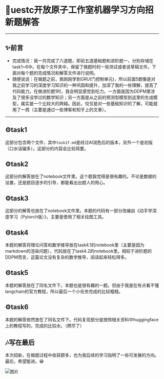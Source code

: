 # 🫧uestc开放原子工作室机器学习方向招新题解答

***

## ✨前言
+ 完成情况：我一共完成了六道题，即前五道基础题和进阶题一，分别存储在task1~6中。在每个文件夹中，保留了做题时的一些测试或者说草稿文件。下面对每个题的完成情况和解答文件进行说明。
+ 随便说说：在做题之前，我刚刚学到GRU(门控制单元)，所以前面5题像是对我之前学习的深度学习知识的一种巩固和提升，加深了我的一些理解，提高了代码能力。在做进阶题1时，我会明显感觉到吃力。一方面是因为DDPM里涉及了很多没学过的数学知识；另一方面是从之前的预测型模型到这里的生成模型，属实是一个比较大的跨越。因此，仅仅是对一些基础知识的了解，可能就用了一周（主要是通过一些博客和知乎上的文章）。

***

## ⚙️task1
这部分包含两个文件，其中``task1f.md``是经过AI润色后的版本，另外一个是初版（口水话偏多）。这部分的内容会比较简要。

## ⚙️task2
这部分的解答放在了notebook文件里。这个题我觉得是很有趣的。不论是数据的设置，还是题目逐步的引导，都能看出出题人的用心。

## ⚙️task3
这部分的解答也放在了notebook文件里。本题的代码有一部分改编自《动手学深度学习（Pytorch版）》，主要是使用了相关绘图工具。

## ⚙️task4
本题的解答将理论问答和数学推导放在task4.1的notebook里（主要是因为markdown的渲染问题），代码放在了task4.2的notebook里。相较于进阶题的DDPM而言，这篇论文没有复杂的数学推导，阅读起来轻松得多。

## ⚙️task5
本题的解答放在了同名文件下。本题也是很有趣的一题。但由于我是在有点看不懂langchain的官方教程，所以最后一个小任务完成的比较粗糙。

## ⚙️task6
本题的解答依然放在了同名文件下。代码复现部分是按照相关资料中huggingface上的教程写的，完成的比较水。（燃尽了）

## 🎶写在最后
本次招新，在做题过程中收获颇多，也为我后续的学习指明了一些可发展的方向。最后，希望能进。😁

![图片](https://th.bing.com/th/id/R.84efa417f8e3dab85db78749633178ab?rik=2uJLReFSysnaJA&riu=http%3a%2f%2fimgtec.eetrend.com%2fsites%2fimgtec.eetrend.com%2ffiles%2f201708%2fblog%2f10217-29027-deep-learning.jpg%3f1502941052&ehk=wLzg7qt4hyM03Wg7ZpGEXm%2bwqeZ4e8MYQE2Hg4MNVSQ%3d&risl=&pid=ImgRaw&r=0)
